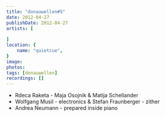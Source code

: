 ```yaml
---
title: "donauwellen#5"
date: 2012-04-27
publishDate: 2012-04-27
artists: [
    
]
location: {
    name: "quietcue",
}
image:
photos:
tags: [donauwellen]
recordings: []
---
```

- Rdeca Raketa - Maja Osojnik & Matija Schellander
- Wolfgang Musil - electronics & Stefan Fraunberger - zither
- Andrea Neumann - prepared inside piano

